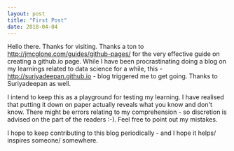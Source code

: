 ```yaml
---
layout: post
title: "First Post"
date: 2018-04-04
---
```


Hello there. Thanks for visiting. Thanks a ton to http://jmcglone.com/guides/github-pages/ for the very effective guide on creating a github.io page. While I have been procrastinating doing a blog on my learnings related to data science for a while, this - http://suriyadeepan.github.io - blog triggered me to get going. Thanks to Suriyadeepan as well.

I intend to keep this as a playground for testing my learning. I have realised that putting it down on paper actually reveals what you know and don't know. There might be errors relating to my comprehension - so discretion is advised on the part of the readers :-). Feel free to point out my mistakes.

I hope to keep contributing to this blog periodically - and I hope it helps/ inspires someone/ somewhere.
